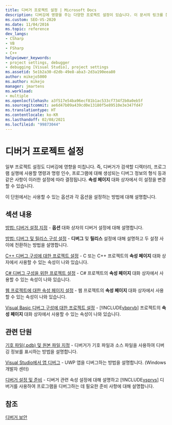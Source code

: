 ```yaml
---
title: 디버거 프로젝트 설정 | Microsoft Docs
description: 디버깅에 영향을 주는 다양한 프로젝트 설정이 있습니다. 이 문서의 링크를 참조하여 속성 페이지 대화 상자를 통해 설정을 변경하는 방법을 알아봅니다.
ms.custom: SEO-VS-2020
ms.date: 11/04/2016
ms.topic: reference
dev_langs:
- CSharp
- VB
- FSharp
- C++
helpviewer_keywords:
- project settings, debugger
- debugging [Visual Studio], project settings
ms.assetid: 5e1b2a30-d2db-49e8-aba3-2d3a190eea80
author: mikejo5000
ms.author: mikejo
manager: jmartens
ms.workload:
- multiple
ms.openlocfilehash: a3f517e54ba96ecf81b1ac533cf734f2b0a0eb5f
ms.sourcegitcommit: ae6d47b09a439cd0e13180f5e89510e3e347fd47
ms.translationtype: HT
ms.contentlocale: ko-KR
ms.lasthandoff: 02/08/2021
ms.locfileid: "99873044"
---
```

# <a name="debugger-project-settings"></a>디버거 프로젝트 설정
일부 프로젝트 설정도 디버깅에 영향을 미칩니다. 즉, 디버거가 검색할 디렉터리, 프로그램 실행에 사용할 명령과 명령 인수, 프로그램에 대해 생성되는 디버그 정보의 형식 등과 같은 사항이 이러한 설정에 따라 결정됩니다. **속성 페이지** 대화 상자에서 이 설정을 변경할 수 있습니다.

 이 단원에서는 사용할 수 있는 옵션과 각 옵션을 설정하는 방법에 대해 설명합니다.

## <a name="in-this-section"></a>섹션 내용
 [방법: 디버거 설정 지정](../debugger/how-to-specify-debugger-settings.md) - **옵션** 대화 상자의 디버거 설정에 대해 설명합니다.

 [방법: 디버그 및 릴리스 구성 설정](../debugger/how-to-set-debug-and-release-configurations.md) - **디버그** 및 **릴리스** 설정에 대해 설명하고 두 설정 사이에 전환하는 방법을 설명합니다.

 [C++ 디버그 구성에 대한 프로젝트 설정](../debugger/project-settings-for-a-cpp-debug-configuration.md) - C 또는 C++ 프로젝트의 **속성 페이지** 대화 상자에서 사용할 수 있는 속성이 나와 있습니다.

 [C# 디버그 구성을 위한 프로젝트 설정](../debugger/project-settings-for-csharp-debug-configurations.md) - C# 프로젝트의 **속성 페이지** 대화 상자에서 사용할 수 있는 속성이 나와 있습니다.

 [웹 프로젝트에 대한 속성 페이지 설정](../debugger/property-pages-settings-for-web-projects.md) - 웹 프로젝트의 **속성 페이지** 대화 상자에서 사용할 수 있는 속성이 나와 있습니다.

 [Visual Basic 디버그 구성에 대한 프로젝트 설정](../debugger/project-settings-for-a-visual-basic-debug-configuration.md) - [!INCLUDE[vbprvb](../code-quality/includes/vbprvb_md.md)] 프로젝트의 **속성 페이지** 대화 상자에서 사용할 수 있는 속성이 나와 있습니다.

## <a name="related-sections"></a>관련 단원
 [기호 파일(.pdb) 및 원본 파일 지정](../debugger/specify-symbol-dot-pdb-and-source-files-in-the-visual-studio-debugger.md) - 디버거가 기호 파일과 소스 파일을 사용하여 디버깅 정보를 표시하는 방법을 설명합니다.

 [Visual Studio에서 앱 디버그](debugging-windows-store-and-windows-universal-apps.md) - UWP 앱을 디버그하는 방법을 설명합니다. (Windows 개발자 센터)

 [디버거 설정 및 준비](../debugger/debugger-settings-and-preparation.md) - 디버거 관련 속성 설정에 대해 설명하고 [!INCLUDE[vsprvs](../code-quality/includes/vsprvs_md.md)] 디버거를 사용하여 프로그램을 디버그하는 데 필요한 준비 사항에 대해 설명합니다.

## <a name="see-also"></a>참조
 [디버거 보안](../debugger/debugger-security.md)